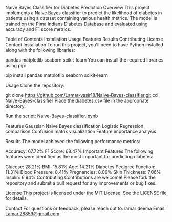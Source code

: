 Naive Bayes Classifier for Diabetes Prediction
Overview
This project implements a Naive Bayes classifier to predict the likelihood of diabetes in patients using a dataset containing various health metrics. The model is trained on the Pima Indians Diabetes Database and evaluated using accuracy and F1 score metrics.

Table of Contents
Installation
Usage
Features
Results
Contributing
License
Contact
Installation
To run this project, you'll need to have Python installed along with the following libraries:

pandas
matplotlib
seaborn
scikit-learn
You can install the required libraries using pip:

pip install pandas matplotlib seaborn scikit-learn

Usage
Clone the repository:

git clone https://github.com/Lamar-yasir18/Naive-Bayes-classifier.git
cd Naive-Bayes-classifier
Place the diabetes.csv file in the appropriate directory.

Run the script:
Naive-Bayes-classifier.ipynb

Features
Gaussian Naive Bayes classification
Logistic Regression comparison
Confusion matrix visualization
Feature importance analysis

Results
The model achieved the following performance metrics:

Accuracy: 67.72%
F1 Score: 68.47%
Important Features
The following features were identified as the most important for predicting diabetes:

Glucose: 28.21%
BMI: 15.81%
Age: 14.21%
Diabetes Pedigree Function: 11.31%
Blood Pressure: 8.41%
Pregnancies: 8.06%
Skin Thickness: 7.06%
Insulin: 6.94%
Contributing
Contributions are welcome! Please fork the repository and submit a pull request for any improvements or bug fixes.

License
This project is licensed under the MIT License. See the LICENSE file for details.

Contact
For questions or feedback, please reach out to:
lamar
deema
Email: Lamar.28859@gmail.com
